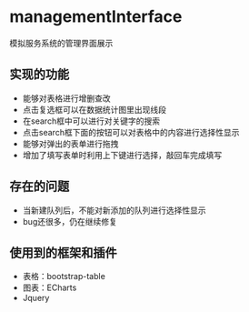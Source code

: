 # managementInterface
模拟服务系统的管理界面展示

## 实现的功能
+ 能够对表格进行增删查改
+ 点击复选框可以在数据统计图里出现线段
+ 在search框中可以进行对关键字的搜索
+ 点击search框下面的按钮可以对表格中的内容进行选择性显示
+ 能够对弹出的表单进行拖拽
+ 增加了填写表单时利用上下键进行选择，敲回车完成填写
## 存在的问题
+ 当新建队列后，不能对新添加的队列进行选择性显示
+ bug还很多，仍在继续修复
## 使用到的框架和插件
+ 表格：bootstrap-table
+ 图表：ECharts
+ Jquery
